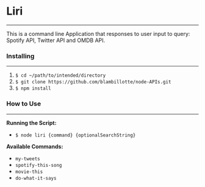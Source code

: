 # Liri
---

This is a command line Application that responses to user input to query: Spotify API, Twitter API and OMDB API.

### Installing
---
  1. `$ cd ~/path/to/intended/directory`
  2. `$ git clone https://github.com/blambillotte/node-APIs.git`
  3. `$ npm install`

### How to Use
---
__Running the Script:__
* `$ node liri {command} {optionalSearchString}`

__Available Commands:__
* `my-tweets`
* `spotify-this-song`
* `movie-this`
* `do-what-it-says`
